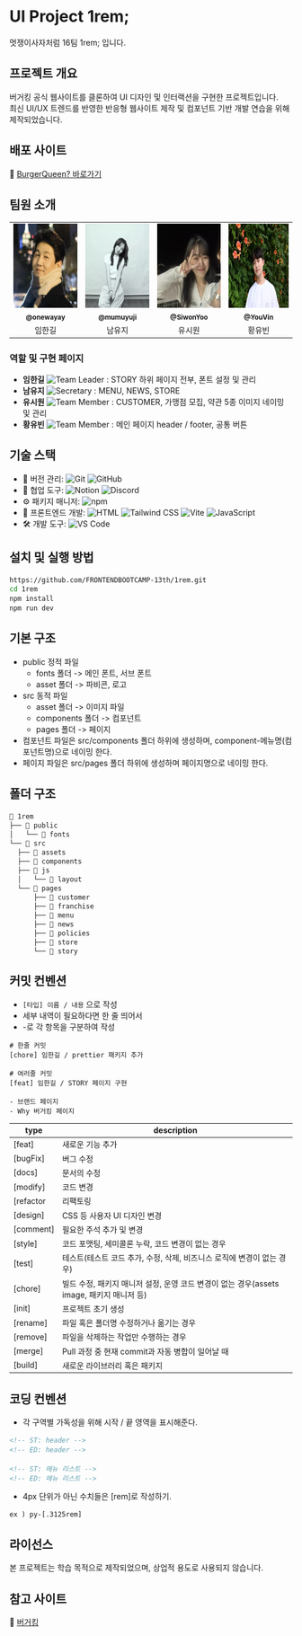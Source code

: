 # UI Project 1rem;

멋쟁이사자처럼 16팀 1rem; 입니다.

## 프로젝트 개요

버거킹 공식 웹사이트를 클론하여 UI 디자인 및 인터랙션을 구현한 프로젝트입니다.  
최신 UI/UX 트렌드를 반영한 반응형 웹사이트 제작 및 컴포넌트 기반 개발 연습을 위해 제작되었습니다.

## 배포 사이트

🍔 [BurgerQueen? 바로가기](https://1rem.netlify.app)

## 팀원 소개

<table>
  <tbody>
    <tr>
      <td align="center"><a href="https://github.com/onewayay"><img src="/src/assets/index-img/team/oneway.webp" width="150" height="150" alt=""/><br /><sub><b> @onewayay </b></a></td>
      <td align="center"><a href="https://github.com/mumuyuji"><img src="/src/assets/index-img/team/mumu29.webp" width="150" height="150" alt=""/><br /><sub><b> @mumuyuji </b></a></td>
      <td align="center"><a href="https://github.com/SiwonYoo"><img src="/src/assets/index-img/team/siwon_622.webp" width="150" height="150" alt=""/><br /><sub><b> @SiwonYoo </b></a></td>
      <td align="center"><a href="https://github.com/YouVin"><img src="/src/assets/index-img/team/yuvin99.webp" width="150" height="150" alt=""/><br /><sub><b> @YouVin </b></a></td>
    </tr>
    <tr>
      <td align="center">임한길</td>
      <td align="center">남유지</td>
      <td align="center">유시원</td>
      <td align="center">황유빈</td>
    </tr>
  </tbody>
</table>

### 역할 및 구현 페이지

- **임한길** ![Team Leader](https://img.shields.io/badge/Team%20Leader-FF5733?style=flat) : STORY 하위 페이지 전부, 폰트 설정 및 관리
- **남유지** ![Secretary](https://img.shields.io/badge/Secretary-3498DB?style=flat) : MENU, NEWS, STORE
- **유시원** ![Team Member](https://img.shields.io/badge/Team%20Member-2ECC71?style=flat) : CUSTOMER, 가맹점 모집, 약관 5종 이미지 네이밍 및 관리
- **황유빈** ![Team Member](https://img.shields.io/badge/Team%20Member-2ECC71?style=flat) : 메인 페이지 header / footer, 공통 버튼

## 기술 스택

- 📂 버전 관리: ![Git](https://img.shields.io/badge/Git-F05032style=flat&logo=git&logoColor=white) ![GitHub](https://img.shields.io/badge/GitHub-181717?style=flat&logo=github&logoColor=white)
- 🤝 협업 도구: ![Notion](https://img.shields.io/badge/Notion-000000?style=flat&logo=notion&logoColor=white) ![Discord](https://img.shields.io/badge/Discord-5865F2?style=flat&logo=discord&logoColor=white)
- ⚙️ 패키지 매니저: ![npm](https://img.shields.io/badge/npm-CB3837?style=flat&logo=npm&logoColor=white)
- 🎨 프론트엔드 개발: ![HTML](https://img.shields.io/badge/HTML-E34F26?style=flat&logo=html5&logoColor=white) ![Tailwind CSS](https://img.shields.io/badge/TailwindCSS-06B6D4?style=flat&logo=tailwindcss&logoColor=white) ![Vite](https://img.shields.io/badge/Vite-646CFF?style=flat&logo=vite&logoColor=white) ![JavaScript](https://img.shields.io/badge/JavaScript-F7DF1E?style=flat&logo=javascript&logoColor=black)
- 🛠 개발 도구: ![VS Code](https://img.shields.io/badge/VS%20Code-007ACC?style=flat&logo=visualstudiocode&logoColor=white)

## 설치 및 실행 방법

```bash
https://github.com/FRONTENDBOOTCAMP-13th/1rem.git
cd 1rem
npm install
npm run dev
```

## 기본 구조

- public 정적 파일
  - fonts 폴더 -> 메인 폰트, 서브 폰트
  - asset 폴더 -> 파비콘, 로고
- src 동적 파일
  - asset 폴더 -> 이미지 파일
  - components 폴더 -> 컴포넌트
  - pages 폴더 -> 페이지
- 컴포넌트 파일은 src/components 폴더 하위에 생성하며, component-메뉴명(컴포넌트명)으로 네이밍 한다.
- 페이지 파일은 src/pages 폴더 하위에 생성하며 페이지명으로 네이밍 한다.

## 폴더 구조

```
📂 1rem
├── 📂 public
│   └── 📂 fonts
└── 📂 src
  ├── 📂 assets
  ├── 📂 components
  ├── 📂 js
  │   └── 📂 layout
  └── 📂 pages
      ├── 📂 customer
      ├── 📂 franchise
      ├── 📂 menu
      ├── 📂 news
      ├── 📂 policies
      ├── 📂 store
      └── 📂 story
```

## 커밋 컨벤션

- `[타입] 이름 / 내용` 으로 작성
- 세부 내역이 필요하다면 한 줄 띄어서
- -로 각 항목을 구분하여 작성

```
# 한줄 커밋
[chore] 임한길 / prettier 패키지 추가

# 여러줄 커밋
[feat] 임한길 / STORY 페이지 구현

- 브랜드 페이지
- Why 버거킹 페이지
```

<table>
  <thead>
    <tr>
      <th>type</th>
      <th>description</th>
    </tr>
  </thead>
  <tbody class="">
    <tr>
      <td>[feat]</td>
      <td>새로운 기능 추가</td>
    </tr>
  <tr>
      <td>[bugFix]</td>
      <td>버그 수정</td>
    </tr>
  <tr>
      <td>[docs]</td>
      <td>문서의 수정</td>
    </tr>
  <tr>
      <td>[modify]</td>
      <td>코드 변경</td>
    </tr>
  <tr>
      <td>[refactor</td>
      <td>리팩토링</td>
    </tr>
  <tr>
      <td>[design]</td>
      <td>CSS 등 사용자 UI 디자인 변경</td>
    </tr>
  <tr>
      <td>[comment]</td>
      <td>필요한 주석 추가 및 변경</td>
    </tr>
  <tr>
      <td>[style]</td>
      <td>코드 포맷팅, 세미콜론 누락, 코드 변경이 없는 경우</td>
    </tr>
  <tr>
      <td>[test]</td>
      <td>테스트(테스트 코드 추가, 수정, 삭제, 비즈니스 로직에 변경이 없는 경우)</td>
    </tr>
  <tr>
      <td>[chore]</td>
      <td>빌드 수정, 패키지 매니저 설정, 운영 코드 변경이 없는 경우(assets image, 패키지 매니저 등)</td>
    </tr>
  <tr>
      <td>[init]</td>
      <td>프로젝트 초기 생성</td>
    </tr>
  <tr>
      <td>[rename]</td>
      <td>파일 혹은 폴더명 수정하거나 옮기는 경우</td>
    </tr>
  <tr>
      <td>[remove]</td>
      <td>파일을 삭제하는 작업만 수행하는 경우</td>
    </tr>
  <tr>
      <td>[merge]</td>
      <td>Pull 과정 중 현재 commit과 자동 병합이 일어날 때</td>
    </tr>
  <tr>
      <td>[build]</td>
      <td>새로운 라이브러리 혹은 패키지</td>
    </tr>
  </tbody>
</table>

## 코딩 컨벤션

- 각 구역별 가독성을 위해 시작 / 끝 영역을 표시해준다.

```html
<!-- ST: header -->
<!-- ED: header -->

<!-- ST: 메뉴 리스트 -->
<!-- ED: 메뉴 리스트 -->
```

- 4px 단위가 아닌 수치들은 [rem]로 작성하기.

```
ex ) py-[.3125rem]
```

## 라이선스

본 프로젝트는 학습 목적으로 제작되었으며, 상업적 용도로 사용되지 않습니다.

## 참고 사이트

🔗 [버거킹](https://www.burgerking.co.kr/home)
